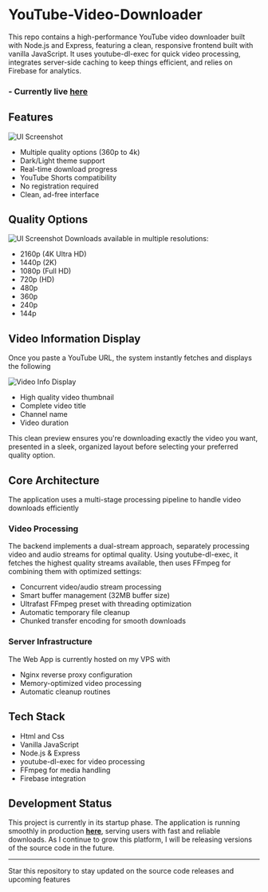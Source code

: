 # YouTube-Video-Downloader
This repo contains a high-performance YouTube video downloader built with Node.js and Express, featuring a clean, responsive frontend built with vanilla JavaScript. It uses youtube-dl-exec for quick video processing, integrates server-side caching to keep things efficient, and relies on Firebase for analytics. 
### - **Currently live [here](https://youtube.sk10codebase.online)**

## Features
![UI Screenshot](https://shorturl.sk10codebase.online/images/Youtube/Youtube.png)
- Multiple quality options (360p to 4k)
- Dark/Light theme support
- Real-time download progress
- YouTube Shorts compatibility
- No registration required
- Clean, ad-free interface

## Quality Options
![UI Screenshot](https://shorturl.sk10codebase.online/images/Youtube/Quality.png)
Downloads available in multiple resolutions:
- 2160p (4K Ultra HD)
- 1440p (2K)
- 1080p (Full HD)
- 720p (HD)
- 480p
- 360p
- 240p
- 144p

## Video Information Display

Once you paste a YouTube URL, the system instantly fetches and displays the following

![Video Info Display](https://shorturl.sk10codebase.online/images/Youtube/UserInterface.png)

- High quality video thumbnail
- Complete video title
- Channel name
- Video duration

This clean preview ensures you're downloading exactly the video you want, presented in a sleek, organized layout before selecting your preferred quality option.

## Core Architecture

The application uses a multi-stage processing pipeline to handle video downloads efficiently

### Video Processing
The backend implements a dual-stream approach, separately processing video and audio streams for optimal quality. Using youtube-dl-exec, it fetches the highest quality streams available, then uses FFmpeg for combining them with optimized settings:

- Concurrent video/audio stream processing
- Smart buffer management (32MB buffer size)
- Ultrafast FFmpeg preset with threading optimization
- Automatic temporary file cleanup
- Chunked transfer encoding for smooth downloads

### Server Infrastructure
The Web App is currently hosted on my VPS with
- Nginx reverse proxy configuration
- Memory-optimized video processing
- Automatic cleanup routines

## Tech Stack
- Html and Css
- Vanilla JavaScript 
- Node.js & Express
- youtube-dl-exec for video processing
- FFmpeg for media handling
- Firebase integration

## Development Status 

This project is currently in its startup phase. The application is running smoothly in production **[here](https://youtube.sk10codebase.online)**, serving users with fast and reliable downloads. As I continue to grow this platform, I will be releasing versions of the source code in the future.

---
Star this repository to stay updated on the source code releases and upcoming features

  
